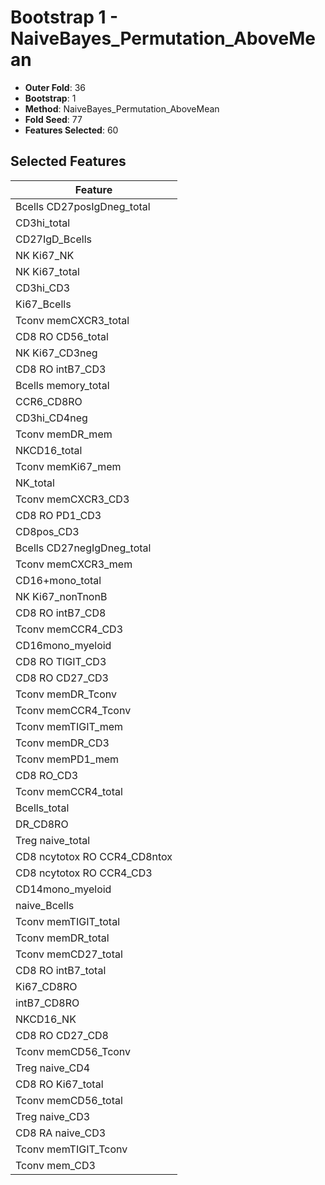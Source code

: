 # Bootstrap 1 - NaiveBayes_Permutation_AboveMean

- **Outer Fold**: 36
- **Bootstrap**: 1
- **Method**: NaiveBayes_Permutation_AboveMean
- **Fold Seed**: 77
- **Features Selected**: 60

## Selected Features

| Feature |
|---------|
| Bcells CD27posIgDneg_total |
| CD3hi_total |
| CD27IgD_Bcells |
| NK Ki67_NK |
| NK Ki67_total |
| CD3hi_CD3 |
| Ki67_Bcells |
| Tconv memCXCR3_total |
| CD8 RO CD56_total |
| NK Ki67_CD3neg |
| CD8 RO intB7_CD3 |
| Bcells memory_total |
| CCR6_CD8RO |
| CD3hi_CD4neg |
| Tconv memDR_mem |
| NKCD16_total |
| Tconv memKi67_mem |
| NK_total |
| Tconv memCXCR3_CD3 |
| CD8 RO PD1_CD3 |
| CD8pos_CD3 |
| Bcells CD27negIgDneg_total |
| Tconv memCXCR3_mem |
| CD16+mono_total |
| NK Ki67_nonTnonB |
| CD8 RO intB7_CD8 |
| Tconv memCCR4_CD3 |
| CD16mono_myeloid |
| CD8 RO TIGIT_CD3 |
| CD8 RO CD27_CD3 |
| Tconv memDR_Tconv |
| Tconv memCCR4_Tconv |
| Tconv memTIGIT_mem |
| Tconv memDR_CD3 |
| Tconv memPD1_mem |
| CD8 RO_CD3 |
| Tconv memCCR4_total |
| Bcells_total |
| DR_CD8RO |
| Treg naive_total |
| CD8 ncytotox RO CCR4_CD8ntox |
| CD8 ncytotox RO CCR4_CD3 |
| CD14mono_myeloid |
| naive_Bcells |
| Tconv memTIGIT_total |
| Tconv memDR_total |
| Tconv memCD27_total |
| CD8 RO intB7_total |
| Ki67_CD8RO |
| intB7_CD8RO |
| NKCD16_NK |
| CD8 RO CD27_CD8 |
| Tconv memCD56_Tconv |
| Treg naive_CD4 |
| CD8 RO Ki67_total |
| Tconv memCD56_total |
| Treg naive_CD3 |
| CD8 RA naive_CD3 |
| Tconv memTIGIT_Tconv |
| Tconv mem_CD3 |
